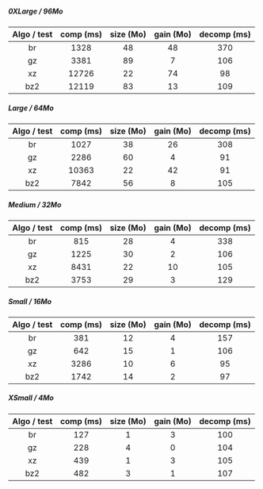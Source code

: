##### 0XLarge / 96Mo
| Algo / test | comp (ms) | size (Mo) | gain (Mo) | decomp (ms) ||:----------:|:---------:|:---------:|:---------:|:-----------:|
|	br		|	1328	|	48		|	48		|	370	|
|	gz		|	3381	|	89		|	7		|	106	|
|	xz		|	12726	|	22		|	74		|	98	|
|	bz2		|	12119	|	83		|	13		|	109	|
##### Large / 64Mo
| Algo / test | comp (ms) | size (Mo) | gain (Mo) | decomp (ms) ||:----------:|:---------:|:---------:|:---------:|:-----------:|
|	br		|	1027	|	38		|	26		|	308	|
|	gz		|	2286	|	60		|	4		|	91	|
|	xz		|	10363	|	22		|	42		|	91	|
|	bz2		|	7842	|	56		|	8		|	105	|
##### Medium / 32Mo
| Algo / test | comp (ms) | size (Mo) | gain (Mo) | decomp (ms) ||:----------:|:---------:|:---------:|:---------:|:-----------:|
|	br		|	815	|	28		|	4		|	338	|
|	gz		|	1225	|	30		|	2		|	106	|
|	xz		|	8431	|	22		|	10		|	105	|
|	bz2		|	3753	|	29		|	3		|	129	|
##### Small / 16Mo
| Algo / test | comp (ms) | size (Mo) | gain (Mo) | decomp (ms) ||:----------:|:---------:|:---------:|:---------:|:-----------:|
|	br		|	381	|	12		|	4		|	157	|
|	gz		|	642	|	15		|	1		|	106	|
|	xz		|	3286	|	10		|	6		|	95	|
|	bz2		|	1742	|	14		|	2		|	97	|
##### XSmall / 4Mo
| Algo / test | comp (ms) | size (Mo) | gain (Mo) | decomp (ms) ||:----------:|:---------:|:---------:|:---------:|:-----------:|
|	br		|	127	|	1		|	3		|	100	|
|	gz		|	228	|	4		|	0		|	104	|
|	xz		|	439	|	1		|	3		|	105	|
|	bz2		|	482	|	3		|	1		|	107	|
